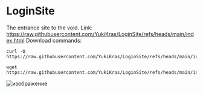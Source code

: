 # LoginSite
The entrance site to the void.
Link: https://raw.githubusercontent.com/YukiKras/LoginSite/refs/heads/main/index.html
Download commands:
```
curl -O https://raw.githubusercontent.com/YukiKras/LoginSite/refs/heads/main/index.html
```
```
wget https://raw.githubusercontent.com/YukiKras/LoginSite/refs/heads/main/index.html
```
![изображение](https://github.com/user-attachments/assets/bd5a1328-53e4-44aa-a314-3954a07c1c52)
